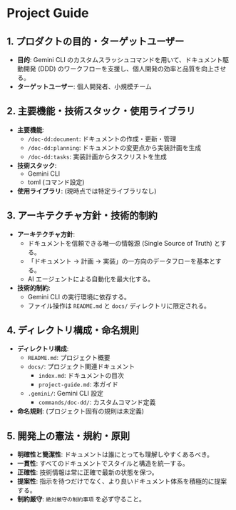 # Project Guide

## 1. プロダクトの目的・ターゲットユーザー

- **目的**: Gemini CLI のカスタムスラッシュコマンドを用いて、ドキュメント駆動開発 (DDD) のワークフローを支援し、個人開発の効率と品質を向上させる。
- **ターゲットユーザー**: 個人開発者、小規模チーム

## 2. 主要機能・技術スタック・使用ライブラリ

- **主要機能**:
    - `/doc-dd:document`: ドキュメントの作成・更新・管理
    - `/doc-dd:planning`: ドキュメントの変更点から実装計画を生成
    - `/doc-dd:tasks`: 実装計画からタスクリストを生成
- **技術スタック**:
    - Gemini CLI
    - toml (コマンド設定)
- **使用ライブラリ**: (現時点では特定ライブラリなし)

## 3. アーキテクチャ方針・技術的制約

- **アーキテクチャ方針**:
    - ドキュメントを信頼できる唯一の情報源 (Single Source of Truth) とする。
    - 「ドキュメント → 計画 → 実装」の一方向のデータフローを基本とする。
    - AI エージェントによる自動化を最大化する。
- **技術的制約**:
    - Gemini CLI の実行環境に依存する。
    - ファイル操作は `README.md` と `docs/` ディレクトリに限定される。

## 4. ディレクトリ構成・命名規則

- **ディレクトリ構成**:
    - `README.md`: プロジェクト概要
    - `docs/`: プロジェクト関連ドキュメント
        - `index.md`: ドキュメントの目次
        - `project-guide.md`: 本ガイド
    - `.gemini/`: Gemini CLI 設定
        - `commands/doc-dd/`: カスタムコマンド定義
- **命名規則**: (プロジェクト固有の規則は未定義)

## 5. 開発上の憲法・規約・原則

- **明確性と簡潔性**: ドキュメントは誰にとっても理解しやすくあるべき。
- **一貫性**: すべてのドキュメントでスタイルと構造を統一する。
- **正確性**: 技術情報は常に正確で最新の状態を保つ。
- **提案性**: 指示を待つだけでなく、より良いドキュメント体系を積極的に提案する。
- **制約厳守**: `絶対厳守の制約事項` を必ず守ること。
